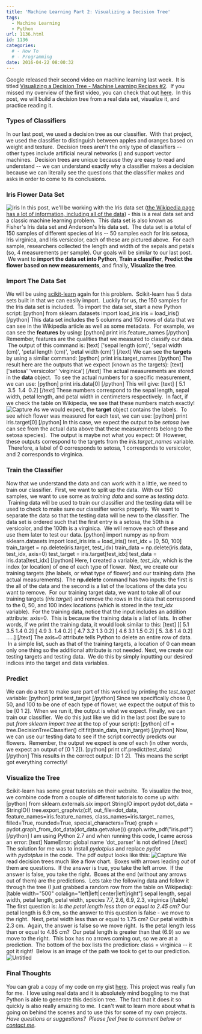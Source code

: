 ```yaml
---
title: 'Machine Learning Part 2: Visualizing a Decision Tree'
tags:
  - Machine Learning
  - Python
url: 1136.html
id: 1136
categories:
  # - How To
  # - Programming
date: 2016-04-22 08:00:32
---
```


Google released their second video on machine learning last week.  It is titled [Visualizing a Decision Tree - Machine Learning Recipes #2](https://www.youtube.com/watch?v=tNa99PG8hR8).  If you missed my overview of the first video, you can check that out [here](/machine-learning-part-1/).  In this post, we will build a decision tree from a real data set, visualize it, and practice reading it.

### Types of Classifiers

In our last post, we used a decision tree as our classifier.  With that project, we used the classifier to distinguish between apples and oranges based on weight and texture.  Decision trees aren't the only type of classifiers -- other types include artificial neural networks () and support vector machines.  Decision trees are unique because they are easy to read and understand -- we can understand exactly why a classifier makes a decision because we can literally see the questions that the classifier makes and asks in order to come to its conclusions.

### Iris Flower Data Set

![iris](/wp-content/uploads/2016/04/iris.png) In this post, we'll be working with the Iris data set ([the Wikipedia page has a lot of information, including all of the data](https://en.wikipedia.org/wiki/Iris_flower_data_set)) \- this is a real data set and a classic machine learning problem.  This data set is also known as Fisher's Iris data set and Anderson's Iris data set.  The data set is a total of 150 samples of different species of Iris -- 50 samples each for Iris setosa, Iris virginica, and Iris versicolor, each of these are pictured above.  For each sample, researchers collected the length and width of the sepals and petals (so, 4 measurements per sample). Our goals will be similar to our last post.  We want to **import the data set into Python**, **Train a classifier**, **Predict the flower based on new measurements**, and finally, **Visualize the tree**.

### Import The Data Set

We will be using [scikit-learn](http://scikit-learn.org/stable/index.html) again for this problem.  Scikit-learn has 5 data sets built in that we can easily import.  Luckily for us, the 150 samples for the Iris data set is included.  To import the data set, start a new Python script: \[python\] from sklearn.datasets import load\_iris iris = load\_iris() \[/python\] This data set includes the 5 columns and 150 rows of data that we can see in the Wikipedia article as well as some metadata.  For example, we can see the **features** by using: \[python\] print iris.feature_names \[/python\] Remember, features are the qualities that we measured to classify our data.  The output of this command is: \[text\] \['sepal length (cm)', 'sepal width (cm)', 'petal length (cm)', 'petal width (cm)'\] \[/text\] We can see the **targets** by using a similar command: \[python\] print iris.target_names \[/python\] The result here are the outputs that we expect (known as the targets): \[text\] \['setosa' 'versicolor' 'virginica'\] \[/text\] The actual measurements are stored in the **data** object.  To see the actual numbers for a specific measurement, we can use: \[python\] print iris.data\[0\] \[/python\] This will give: \[text\] \[ 5.1  3.5  1.4  0.2\] \[/text\] These numbers correspond to the sepal length, sepal width, petal length, and petal width in centimeters respectively.  In fact, if we check the table on Wikipedia, we see that these numbers match exactly! ![Capture](/wp-content/uploads/2016/04/Capture.jpg) As we would expect, the **target** object contains the labels.  To see which flower was measured for each test, we can use: \[python\] print iris.target\[0\] \[/python\] In this case, we expect the output to be _setosa_ (we can see from the actual data above that these measurements belong to the setosa species).  The output is maybe not what you expect: 0!  However, these outputs correspond to the targets from the _iris.target_names_ variable.  Therefore, a label of 0 corresponds to setosa, 1 corresponds to versicolor, and 2 corresponds to virginica.

### Train the Classifier

Now that we understand the data and can work with it a little, we need to train our classifier.  First, we want to split up the data.  With our 150 samples, we want to use some as _training_ _data_ and some as _testing data_.  Training data will be used to train our classifier and the testing data will be used to check to make sure our classifier works properly.  We want to separate the data so that the testing data will be new to the classifier. The data set is ordered such that the first entry is a setosa, the 50th is a versicolor, and the 100th is a virginica.  We will remove each of these and use them later to test our data. \[python\] import numpy as np from sklearn.datasets import load\_iris iris = load\_iris() test\_idx = \[0, 50, 100\] train\_target = np.delete(iris.target, test\_idx) train\_data = np.delete(iris.data, test\_idx, axis=0) test\_target = iris.target\[test\_idx\] test\_data = iris.data\[test_idx\] \[/python\] Here, I created a variable, _test_idx_, which is the index (or location) of one of each type of flower.  Next, we create our training targets (the labels, or what type of flower) and our training data (the actual measurements).  The **np.delete** command has two inputs: the first is the all of the data and the second is a list of the locations of the data you want to remove.  For our training target data, we want to take all of our training targets (_iris.target_) and remove the rows in the data that correspond to the 0, 50, and 100 index locations (which is stored in the _test_idx_ variable).  For the training data, notice that the input includes an addition attribute: axis=0.  This is because the training data is a list of lists.  In other words, if we print the training data, it would look similar to this: \[text\] \[\[ 5.1 3.5 1.4 0.2\] \[ 4.9 3. 1.4 0.2\] \[ 4.7 3.2 1.3 0.2\] \[ 4.6 3.1 1.5 0.2\] \[ 5. 3.6 1.4 0.2\] .....\] \[/text\] The axis=0 attribute tells Python to delete an entire row of data.  In a simple list, such as that of the training targets, a location of 0 can mean only one thing so the additional attribute is not needed. Next, we create our testing targets and testing data.  We do this by simply inputting our desired indices into the target and data variables.

### Predict

We can do a test to make sure part of this worked by printing the _test_target_ variable: \[python\] print test_target \[/python\] Since we specifically chose 0, 50, and 100 to be one of each type of flower, we expect the output of this to be \[0 1 2\].  When we run it, the output is what we expect. Finally, we can train our classifier.  We do this just like we did in the last post (be sure to put _from sklearn import tree_ at the top of your script): \[python\] clf = tree.DecisionTreeClassifier() clf.fit(train\_data, train\_target) \[/python\] Now, we can use our testing data to see if the script correctly predicts our flowers.  Remember, the output we expect is one of each (in other words, we expect an output of \[0 1 2\]). \[python\] print clf.predict(test_data) \[/python\] This results in the correct output: \[0 1 2\].  This means the script got everything correctly!

### Visualize the Tree

Scikit-learn has some great tutorials on their website.  To visualize the tree, we combine code from a couple of different tutorials to come up with: \[python\] from sklearn.externals.six import StringIO import pydot dot\_data = StringIO() tree.export\_graphviz(clf, out\_file=dot\_data, feature\_names=iris.feature\_names, class\_names=iris.target\_names, filled=True, rounded=True, special\_characters=True) graph = pydot.graph\_from\_dot\_data(dot\_data.getvalue()) graph.write\_pdf("iris.pdf") \[/python\] I am using Python 2.7 and when running this code, I came across an error: \[text\] NameError: global name 'dot_parser' is not defined \[/text\] The solution for me was to install _pydotplus_ and replace _pydot_ with _pydotplus_ in the code.  The pdf output looks like this: ![Capture](/wp-content/uploads/2016/04/Capture-1.jpg) We read decision trees much like a flow chart.  Boxes with arrows leading _out_ of them are questions.  If the answer is true, you take the left arrow.  If the answer is false, you take the right.  Boxes at the end (without any arrows out of them) are the predictions.  Lets take the following data and follow it through the tree (I just grabbed a random row from the table on Wikipedia): \[table width="500" colalign="left|left|center|left|right"\] sepal length, sepal width, petal length, petal width, species 7.7, 2.6, 6.9, 2.3, virginica \[/table\] The first question is: _Is the petal length less than or equal to 2.45 cm?_ Our petal length is 6.9 cm, so the answer to this question is false - we move to the right.  Next, petal width less than or equal to 1.75 cm? Our petal width is 2.3 cm.  Again, the answer is false so we move right.  Is the petal length less than or equal to 4.85 cm?  Our petal length is greater than that (6.9) so we move to the right.  This box has no arrows coming out, so we are at a prediction.  The bottom of the box lists the prediction: class = virginica -- it got it right!  Below is an image of the path we took to get to our prediction. ![Untitled](/wp-content/uploads/2016/04/Untitled.png)

### Final Thoughts

You can grab a copy of my code on my gist [here](https://gist.github.com/allisontharp/2377cd94fd6ea660cb04b1b2b1204ad5). This project was really fun for me.  I love using real data and it is absolutely mind boggling to me that Python is able to generate this decision tree.  The fact that it does it so quickly is also really amazing to me.  I can't wait to learn more about what is going on behind the scenes and to use this for some of my own projects. _Have questions or suggestions?  Please feel free to comment below or [contact me](/contact/)._